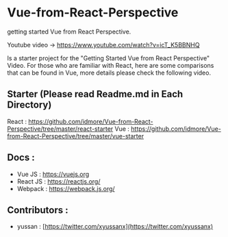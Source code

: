 # Vue-from-React-Perspective

getting started Vue from React Perspective.

Youtube video -> https://www.youtube.com/watch?v=icT_K5BBNHQ

Is a starter project for the "Getting Started Vue from React Perspective" Video. For those who are familiar with React, here are some comparisons that can be found in Vue, more details please check the following video.

## Starter (Please read Readme.md in Each Directory)

React : https://github.com/idmore/Vue-from-React-Perspective/tree/master/react-starter
Vue : https://github.com/idmore/Vue-from-React-Perspective/tree/master/vue-starter

## Docs :

- Vue JS : https://vuejs.org
- React JS : https://reactjs.org/
- Webpack : https://webpack.js.org/

## Contributors :

- yussan : [https://twitter.com/xyussanx](https://twitter.com/xyussanx)
